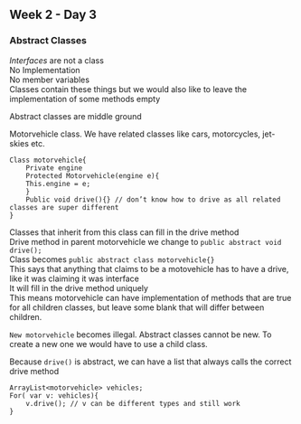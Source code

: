 ## Week 2 - Day 3
### Abstract Classes

*Interfaces* are not a class  
No Implementation  
No member variables  
Classes contain these things but we would also like to leave the implementation of some methods empty  

Abstract classes are middle ground  

Motorvehicle class. We have related classes like cars, motorcycles, jet-skies etc. 

```
Class motorvehicle{
    Private engine
    Protected Motorvehicle(engine e){
    This.engine = e;
    }
    Public void drive(){} // don’t know how to drive as all related classes are super different
}
```

Classes that inherit from this class can fill in the drive method   
Drive method in parent motorvehicle we change to ```public abstract void drive();```  
Class becomes ```public abstract class motorvehicle{}```  
This says that anything that claims to be a motovehicle has to have a drive, like it was claiming it was interface  
It will fill in the drive method uniquely  
This means motorvehicle can have implementation of methods that are true for all children classes, but leave some blank that will differ between children.

```New motorvehicle``` becomes illegal. Abstract classes cannot be new. To create a new one we would have to use a child class.  

Because ```drive()``` is abstract, we can have a list that always calls the correct drive method

```
ArrayList<motorvehicle> vehicles;
For( var v: vehicles){
    v.drive(); // v can be different types and still work
}
```
